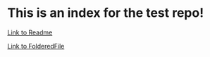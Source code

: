# This is an index for the test repo!

[Link to Readme](README.md)

[Link to FolderedFile](folderedFile.md)
